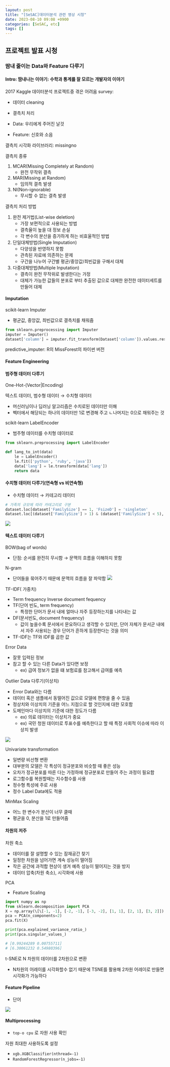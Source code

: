 ```yaml
---
layout: post
title: "[SeSAC]데이터분석 관련 영상 시청"
date: 2023-08-10 09:08 +0900
categories: [SeSAC, etc]
tags: []
---
```


## 프로젝트 발표 시청

### 땀내 줄이는 Data와 Feature 다루기


#### Intro: 땀내나는 이야기: 수학과 통계를 잘 모르는 개발자의 이야기

2017 Kaggle 데이터분석 프로젝트중 겪은 어려움 survey:
- 데이터 cleaning
- 결측치 처리

- Data: 우리에게 주어진 날것
- Feature: 신호와 소음

결측치 시각화 라이브러리: missingno

결측치 종류
1. MCAR(Missing Completely at Random)
	- 완전 무작위 결측
2. MAR(Missing at Random)
	- 임의적 결측 발생
3. NI(Non-ignorable)
	- 무시할 수 없는 결측 발생

결측치 처리 방법
1) 완전 제거법(List-wise deletion)
	- 가장 보편적으로 사용되는 방법
	- 결측율이 높을 대 정보 손실
	- 각 변수의 분산을 증가하게 하는 비효울적인 방법
2) 단일대체방법(Single Imputation)
	- 다양성을 반영하지 못함
	- 관측된 자료에 의존하는 문제
	- 구간을 나누어 구간별 평균/중앙값/최빈값을 구해서 대체
3) 다중대체방법(Multiple Inputation)
	- 결측이 완전 무작위로 발생한다는 가정
	- 대체가 가능한 값들의 분포로 부터 추출된 값으로 대체한 완전한 데이터세트를 만들어 대체


#### Imputation

scikit-learn Imputer
- 평균값, 중앙값, 최빈값으로 결측치를 채워줌

```python
from sklearn.preprocessing import Imputer
imputer = Imputer()
dataset['column'] = imputer.fit_transform(Dataset['column']).values.reshape(-1, 1))
```


predictive_imputer: R의 MissForest의 파이썬 버전


#### Feature Engineering

#### 범주형 데이터 다루기

One-Hot-(Vector|Encoding)

텍스트 데이터, 범수형 데이터 → 수치형 데이터
- 머신러닝이나 딥러닝 알고리즘은 수치로된 데이터만 이해
- 벡터에서 해당되는 하나의 데이터만 1로 변경해 주고 ㄴ나머지는 0으로 채워주는 것


scikit-learn LabelEncoder
- 범주형 데이터를 수치형 데이터로
```python
from sklearn.preprocessing import LabelEncoder

def lang_to_int(data)
	le = LabelEncoder()
	le.fit(['python', 'ruby', 'java'])
	data['lang'] = le.transform(data['lang'])
	return data
```

#### 수치형 데이터 다루기(연속형 vs 비연속형)

- 수치형 데이터 → 카테고리 데이터

```python
# 가족의 규모에 따라 카테고리로 구분
dataset.loc[dataset['FamilySize'] == 1, 'FsizeD'] = 'singleton'
dataset.loc[(dataset['FamilySize'] > 1) & (dataset['FamilySize'] < 5), 'FsizeD']
```

![](https://i.imgur.com/SVTVCMp.png)


#### 텍스트 데이터 다루기

BOW(bag of words)
- 단점: 순서를 완전히 무시함 → 문맥의 흐름을 이해하지 못함

N-gram
- 단어들을 묶어주기 때문에 문맥의 흐름을 잘 파악함
![](https://i.imgur.com/CwAq3A2.png)



TF-IDF( 가중치)
- Term frequency Inverse document fequency
- TF(단어 빈도, term frequency)
	- 특정한 단어가 문서 내에 얼마나 자주 등장하는지를 나타내는 값
- DF(문서빈도, document frequency)
	- 값이 높을수록 문서에서 문요하다고 생각할 수 있지만, 단어 자체가 문서군 내에서 자주 사용되는 경우 단어가 흔하게 등장한다는 것을 의미
- TF-IDF는 TF와 IDF를 곱한 값


Error Data
- 잘못 입력된 정보
- 참고 할 수 있는 다른 Data가 있다면 보정
	- ex) 급여 정보가 없을 떄 보험료를 참고해서 급여를 예측

Outlier Data 다루기(이상치)
- Error Data와는 다름
- 데이터 혹은 샘플에서 동떨어진 값으로 모델에 편향을 줄 수 있음
- 정상치와 이상치의 기준을 어느 지점으로 할 것인지에 대한 모호함
- 도메인마다 이상치의 기준에 대한 정도가 다름 
	- ex) 의료 데이터는 이상치가 중요
	- ex) 국민 청원 데이터로 투표수를 예측한다고 할 때 특정 사회적 이슈에 따라 이상치 발생


![](https://i.imgur.com/QvBQed1.png)


Univariate transformation
- 일변량 비선형 변환
- 대부분의 모델은 각 특성이 정규분포와 비슷할 때 좋은 성능
- 오차가 정규분포를 따른 다는 가정하에 정규분포로 만들어 주는 과정이 필요함
-  로그함수를 복원할때는 지수함수를 사용
- 정수형 특성에 주로 사용
- 정수 Label Data에도 적용

MinMax Scaling
- 어느 한 변수가 분산이 너무 클때
- 평균을 0, 분산을 1로 만들어줌


#### 차원의 저주

차원 축소
- 데이터를 잘 설명할 수 있는 잠재공간 찾기
- 일정한 차원을 넘어가면 계속 성능이 떨어짐
- 작은 공간에 과적합 현상이 생겨 예측 성능이 떨어지는 것을 방지
- 데이터 압축(차원 축소), 시각화에 사용


PCA
- Feature Scaling

```python
import numpy as np
from sklearn.decomposition import PCA
X = np.array(\[\[-1, -1], [-2, -1], [-3, -2], [1, 1], [2, 1], [3, 2]])
pca = PCA(n_components=2)
pca.fit(X)

print(pca.explained_variance_ratio_)
print(pca.singular_values_)

# [0.99244289 0.00755711]
# [6.30061232 0.54980396]
```


t-SNE로 N 차원의 데이터를 2차원으로 변환
- N차원의 어레이를 시각화할수 없기 때문에 TSNE를 활용해 2차원 어레이로 만들면 시각화가 가능하다

#### Feature Pipeline
- 단어 

![](https://i.imgur.com/Z74MqlJ.png)

#### Multiprocessing
- `top-o cpu` 로 자원 사용 확인

자원 최대한 사용하도록 설정
- `xgb.XGBClassifier(nthread=-1)`
- `RandomForestRegressor(n_jobs=-1)`

